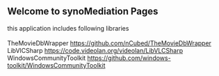 ## Welcome to synoMediation Pages

this application includes following libraries<br/><br/>
TheMovieDbWrapper https://github.com/nCubed/TheMovieDbWrapper<br/>
LibVlCSharp https://code.videolan.org/videolan/LibVLCSharp<br/>
WindowsCommunityToolkit https://github.com/windows-toolkit/WindowsCommunityToolkit



